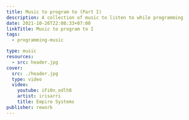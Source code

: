 ```yaml
---
title: Music to program to (Part I)
description: A collection of music to listen to while programming
date: 2021-10-26T22:08:33+07:00
linkTitle: Music to program to I
tags:
  - programming-music

type: music
resources:
  - src: header.jpg
cover:
  src: ./header.jpg
  type: video
  video:
    youtube: iFi0n_odlh8
    artist: irisarri
    title: Empire Systems
publisher: rework
---
```

